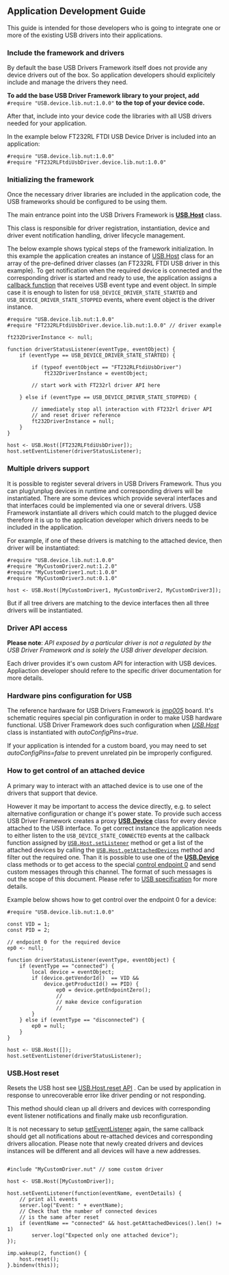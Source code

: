 ## Application Development Guide

This guide is intended for those developers who is going to integrate one or more of the existing USB drivers into their applications.

### Include the framework and drivers

By default the base USB Drivers Framework itself does not provide any device drivers out of the box. So application developers should explicitely include and manage the drivers they need.

**To add the base USB Driver Framework library to your project, add** `#require "USB.device.lib.nut:1.0.0"` **to the top of your device code.**

After that, include into your device code the libraries with all USB drivers needed for your application.

In the example below FT232RL FTDI USB Device Driver is included into an application:

```squirrel
#require "USB.device.lib.nut:1.0.0"
#require "FT232RLFtdiUsbDriver.device.lib.nut:1.0.0"
```

### Initializing the framework

Once the necessary driver libraries are included in the application code, the USB frameworks should be configured to be using them.

The main entrance point into the USB Drivers Framework is **[USB.Host](DriverDevelopmentGuide.md#usbhost-class)** class.

This class is responsible for driver registration, instantiation, device and driver event notification handling, driver lifecycle management.

The below example shows typical steps of the framework initialization. In this example the application creates an instance of [USB.Host](DriverDevelopmentGuide.md#usbhost-class) class for an array of the pre-defined driver classes (an FT232RL FTDI USB driver in this example). To get notification when the required device is connected and the corresponding driver is started and ready to use, the application assigns a [callback function](DriverDevelopmentGuide.md#callbackeventtype-eventobject) that receives USB event type and event object. In simple case it is enough to listen for `USB_DEVICE_DRIVER_STATE_STARTED` and `USB_DEVICE_DRIVER_STATE_STOPPED` events, where event object is the driver instance.

```
#require "USB.device.lib.nut:1.0.0"
#require "FT232RLFtdiUsbDriver.device.lib.nut:1.0.0" // driver example

ft232DriverInstance <- null;

function driverStatusListener(eventType, eventObject) {
    if (eventType == USB_DEVICE_DRIVER_STATE_STARTED) {

        if (typeof eventObject == "FT232RLFtdiUsbDriver")
            ft232DriverInstance = eventObject;

        // start work with FT232rl driver API here

    } else if (eventType == USB_DEVICE_DRIVER_STATE_STOPPED) {

        // immediately stop all interaction with FT232rl driver API
        // and reset driver reference
        ft232DriverInstance = null;
    }
}

host <- USB.Host([FT232RLFtdiUsbDriver]);
host.setEventListener(driverStatusListener);
```

### Multiple drivers support

It is possible to register several drivers in USB Drivers Framework. Thus you can plug/unplug devices in runtime and corresponding drivers will be instantiated. There are some devices which provide several interfaces and that interfaces could be implemented via one or several drivers.
USB Framework instantiate all drivers which could match to the plugged device therefore it is up to the application developer which drivers needs to be included in the application.

For example, if one of these drivers is matching to the attached device, then driver will be instantiated:

```
#require "USB.device.lib.nut:1.0.0"
#require "MyCustomDriver2.nut:1.2.0"
#require "MyCustomDriver1.nut:1.0.0"
#require "MyCustomDriver3.nut:0.1.0"

host <- USB.Host([MyCustomDriver1, MyCustomDriver2, MyCustomDriver3]);
```
But if all tree drivers are matching to the device interfaces then all three drivers will be instantiated.

### Driver API access

**Please note**: *API exposed by a particular driver is not a regulated by the USB Driver Framework and is solely the USB driver developer decision.*

Each driver provides it's own custom API for interaction with USB devices. Appliaction developer should refere to the specific driver documentation for more details.

### Hardware pins configuration for USB

The reference hardware for USB Drivers Framework is *[imp005](https://electricimp.com/docs/hardware/imp/imp005_hardware_guide/)* board. It's schematic requires special pin configuration in order to make USB hardware functional. USB Driver Framework does such configuration when *[USB.Host](DriverDevelopmentGuide.md#usbhostusb-drivers--autoconfigpins)* class is instantiated with *autoConfigPins=true*.

If your application is intended for a custom board, you may need to set *autoConfigPins=false* to prevent unrelated pin be improperly configured.

### How to get control of an attached device

A primary way to interact with an attached device is to use one of the drivers that support that device.

However it may be important to access the device directly, e.g. to select alternative configuration or change it's power state. To provide such access USB Driver Framework creates a proxy **[USB.Device](DriverDevelopmentGuide.md#usbdevice-class)** class for every device attached to the USB interface. To get correct instance the application needs to either listen to the `USB_DEVICE_STATE_CONNECTED` events at the callback function assigned by [`USB.Host.setListener`](DriverDevelopmentGuide.md#seteventlistenercallback) method or get a list of the attached devices by calling the [`USB.Host.getAttachedDevices`](DriverDevelopmentGuide.md#getattacheddevices) method and filter out the required one. Than it is possible to use one of the **[USB.Device](DriverDevelopmentGuide.md#usbdevice-class)** class methods or to get access to the special [control endpoint 0](DriverDevelopmentGuide.md#usbcontrolendpoint-class) and send custom messages through this channel. The format of such messages is out the scope of this document. Please refer to [USB specification](http://www.usb.org/) for more details.

Example below shows how to get control over the endpoint 0 for a device:

```
#require "USB.device.lib.nut:1.0.0"

const VID = 1;
const PID = 2;

// endpoint 0 for the required device
ep0 <- null;

function driverStatusListener(eventType, eventObject) {
    if (eventType == "connected") {
        local device = eventObject;
        if (device.getVendorId()  == VID &&
            device.getProductId() == PID) {
                ep0 = device.getEndpointZero();
                //
                // make device configuration
                //
        }
    } else if (eventType == "disconnected") {
        ep0 = null;
    }
}

host <- USB.Host([]);
host.setEventListener(driverStatusListener);
```

### USB.Host reset

Resets the USB host see [USB.Host.reset API](DriverDevelopmentGuide.md#reset) . Can be used by application in response to unrecoverable error like driver pending or not responding.

This method should clean up all drivers and devices with corresponding event listener notifications and finally make usb reconfiguration.

It is not necessary to setup [setEventListener](DriverDevelopmentGuide.md#setEventListener) again, the same callback should get all notifications about re-attached devices and corresponding drivers allocation. Please note that newly created drivers and devices instances will be different and all devices will have a new addresses.

```squirrel

#include "MyCustomDriver.nut" // some custom driver

host <- USB.Host([MyCustomDriver]);

host.setEventListener(function(eventName, eventDetails) {
    // print all events
    server.log("Event: " + eventName);
    // Check that the number of connected devices
    // is the same after reset
    if (eventName == "connected" && host.getAttachedDevices().len() != 1)
        server.log("Expected only one attached device");
});

imp.wakeup(2, function() {
    host.reset();
}.bindenv(this));

```
